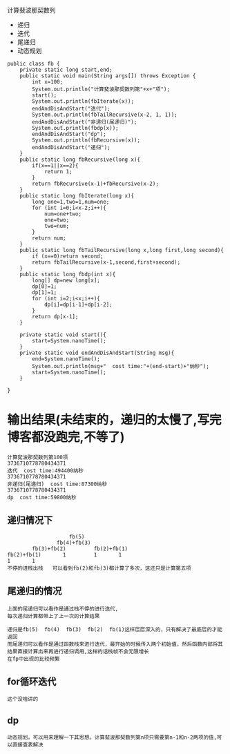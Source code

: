 计算斐波那契数列
+ 递归
+ 迭代
+ 尾递归
+ 动态规划
```
public class fb {
    private static long start,end;
    public static void main(String args[]) throws Exception {
        int x=100;
        System.out.println("计算斐波那契数列第"+x+"项");
        start();
        System.out.println(fbIterate(x));
        endAndDisAndStart("迭代");
        System.out.println(fbTailRecursive(x-2, 1, 1));
        endAndDisAndStart("非递归(尾递归)");
        System.out.println(fbdp(x));
        endAndDisAndStart("dp");
        System.out.println(fbRecursive(x));
        endAndDisAndStart("递归");
    }
    public static long fbRecursive(long x){
        if(x==1||x==2){
            return 1;
        }
        return fbRecursive(x-1)+fbRecursive(x-2);
    }
    public static long fbIterate(long x){
        long one=1,two=1,num=one;
        for (int i=0;i<x-2;i++){
            num=one+two;
            one=two;
            two=num;
        }
        return num;
    }
    public static long fbTailRecursive(long x,long first,long second){
        if (x==0)return second;
        return fbTailRecursive(x-1,second,first+second);
    }
    public static long fbdp(int x){
        long[] dp=new long[x];
        dp[0]=1;
        dp[1]=1;
        for (int i=2;i<x;i++){
            dp[i]=dp[i-1]+dp[i-2];
        }
        return dp[x-1];
    }

    private static void start(){
        start=System.nanoTime();
    }
    private static void endAndDisAndStart(String msg){
        end=System.nanoTime();
        System.out.println(msg+"  cost time:"+(end-start)+"纳秒");
        start=System.nanoTime();
    }

}

```
# 输出结果(未结束的，递归的太慢了,写完博客都没跑完,不等了)
```
计算斐波那契数列第100项
3736710778780434371
迭代  cost time:494400纳秒
3736710778780434371
非递归(尾递归)  cost time:87300纳秒
3736710778780434371
dp  cost time:59800纳秒

```
## 递归情况下
						fb(5)
					fb(4)+fb(3)
			fb(3)+fb(2)			fb(2)+fb(1)
	fb(2)+fb(1)		  1			1		1
	1		1
	不停的进栈出栈   可以看到fb(2)和fb(3)都计算了多次，这还只是计算第五项

## 尾递归的情况
    上面的尾递归可以看作是通过栈不停的进行迭代,
    每次递归计算都带上了上一次的计算结果

    递归是fb(5)  fb(4)  fb(3)  fb(2)  fb(1)这样层层深入的，只有解决了最底层的才能返回
    而尾递归可以看作是通过函数栈来进行迭代，最开始的时候传入两个初始值，然后函数内部将其结果直接计算出来再进行递归调用,这样的话栈帧不会无限增长
	在fp中出现的比较频繁
## for循环迭代
	这个没啥讲的
## dp
	动态规划，可以用来理解一下其思想。计算斐波那契数列第n项只需要第n-1和n-2两项的值,可以直接查表解决


